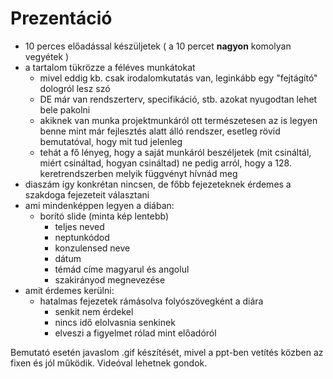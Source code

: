 # Prezentáció

- 10 perces előadással készüljetek ( a 10 percet **nagyon** komolyan vegyétek )
- a tartalom tükrözze a féléves munkátokat
    - mivel eddig kb. csak irodalomkutatás van, leginkább egy "fejtágító" dologról lesz szó
    - DE már van rendszerterv, specifikáció, stb. azokat nyugodtan lehet bele pakolni
    - akiknek van munka projektmunkáról ott természetesen az is legyen benne mint már fejlesztés alatt álló rendszer, esetleg rövid bemutatóval, hogy mit tud jelenleg
    - tehát a fő lényeg, hogy a saját munkáról beszéljetek (mit csináltál, miért csináltad, hogyan csináltad) ne pedig arról, hogy a 128. keretrendszerben melyik függvényt hívnád meg
- diaszám így konkrétan nincsen, de főbb fejezeteknek érdemes a szakdoga fejezeteit választani
- ami mindenképpen legyen a diában:
    - borító slide (minta kép lentebb)
        - teljes neved
        - neptunkódod
        - konzulensed neve
        - dátum
        - témád címe magyarul és angolul
        - szakirányod megnevezése
- amit érdemes kerülni:
    - hatalmas fejezetek rámásolva folyószövegként a diára
        - senkit nem érdekel
        - nincs idő elolvasnia senkinek
        - elveszi a figyelmet rólad mint előadóról

Bemutató esetén javaslom .gif készítését, mivel a ppt-ben vetítés közben az fixen és jól működik. Videóval lehetnek gondok.